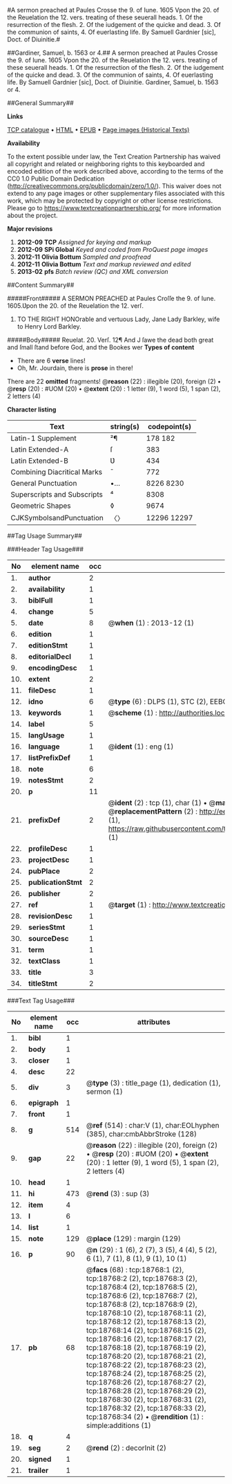 #A sermon preached at Paules Crosse the 9. of Iune. 1605 Vpon the 20. of the Reuelation the 12. vers. treating of these seuerall heads. 1. Of the resurrection of the flesh. 2. Of the iudgement of the quicke and dead. 3. Of the communion of saints, 4. Of euerlasting life. By Samuell Gardnier [sic], Doct. of Diuinitie.#

##Gardiner, Samuel, b. 1563 or 4.##
A sermon preached at Paules Crosse the 9. of Iune. 1605 Vpon the 20. of the Reuelation the 12. vers. treating of these seuerall heads. 1. Of the resurrection of the flesh. 2. Of the iudgement of the quicke and dead. 3. Of the communion of saints, 4. Of euerlasting life. By Samuell Gardnier [sic], Doct. of Diuinitie.
Gardiner, Samuel, b. 1563 or 4.

##General Summary##

**Links**

[TCP catalogue](http://www.ota.ox.ac.uk/tcp/)  • 
[HTML](http://tei.it.ox.ac.uk/tcp/Texts-HTML/free/A01/A01455.html)  • 
[EPUB](http://tei.it.ox.ac.uk/tcp/Texts-EPUB/free/A01/A01455.epub) • 
[Page images (Historical Texts)](https://historicaltexts.jisc.ac.uk/eebo-99853385e)

**Availability**

To the extent possible under law, the Text Creation Partnership has waived all copyright and related or neighboring rights to this keyboarded and encoded edition of the work described above, according to the terms of the CC0 1.0 Public Domain Dedication (http://creativecommons.org/publicdomain/zero/1.0/). This waiver does not extend to any page images or other supplementary files associated with this work, which may be protected by copyright or other license restrictions. Please go to https://www.textcreationpartnership.org/ for more information about the project.

**Major revisions**

1. __2012-09__ __TCP__ *Assigned for keying and markup*
1. __2012-09__ __SPi Global__ *Keyed and coded from ProQuest page images*
1. __2012-11__ __Olivia Bottum__ *Sampled and proofread*
1. __2012-11__ __Olivia Bottum__ *Text and markup reviewed and edited*
1. __2013-02__ __pfs__ *Batch review (QC) and XML conversion*

##Content Summary##

#####Front#####
A SERMON PREACHED at Paules Croſſe the 9. of Iune. 1605.Ʋpon the 20. of the Reuelation the 12. verſ.
1. TO THE RIGHT HONOrable and vertuous Lady, Jane Lady Barkley, wife to Henry Lord Barkley.

#####Body#####
Reuelat. 20. Verſ. 12¶ And J ſawe the dead both great and ſmall ſtand before God, and the Bookes wer
**Types of content**

  * There are 6 **verse** lines!
  * Oh, Mr. Jourdain, there is **prose** in there!

There are 22 **omitted** fragments! 
 @__reason__ (22) : illegible (20), foreign (2)  •  @__resp__ (20) : #UOM (20)  •  @__extent__ (20) : 1 letter (9), 1 word (5), 1 span (2), 2 letters (4)

**Character listing**


|Text|string(s)|codepoint(s)|
|---|---|---|
|Latin-1 Supplement|²¶|178 182|
|Latin Extended-A|ſ|383|
|Latin Extended-B|Ʋ|434|
|Combining             Diacritical Marks|̄|772|
|General Punctuation|•…|8226 8230|
|Superscripts             and Subscripts|⁴|8308|
|Geometric Shapes|◊|9674|
|CJKSymbolsandPunctuation|〈〉|12296 12297|

##Tag Usage Summary##

###Header Tag Usage###

|No|element name|occ|attributes|
|---|---|---|---|
|1.|__author__|2||
|2.|__availability__|1||
|3.|__biblFull__|1||
|4.|__change__|5||
|5.|__date__|8| @__when__ (1) : 2013-12 (1)|
|6.|__edition__|1||
|7.|__editionStmt__|1||
|8.|__editorialDecl__|1||
|9.|__encodingDesc__|1||
|10.|__extent__|2||
|11.|__fileDesc__|1||
|12.|__idno__|6| @__type__ (6) : DLPS (1), STC (2), EEBO-CITATION (1), PROQUEST (1), VID (1)|
|13.|__keywords__|1| @__scheme__ (1) : http://authorities.loc.gov/ (1)|
|14.|__label__|5||
|15.|__langUsage__|1||
|16.|__language__|1| @__ident__ (1) : eng (1)|
|17.|__listPrefixDef__|1||
|18.|__note__|6||
|19.|__notesStmt__|2||
|20.|__p__|11||
|21.|__prefixDef__|2| @__ident__ (2) : tcp (1), char (1)  •  @__matchPattern__ (2) : ([0-9\-]+):([0-9IVX]+) (1), (.+) (1)  •  @__replacementPattern__ (2) : http://eebo.chadwyck.com/downloadtiff?vid=$1&page=$2 (1), https://raw.githubusercontent.com/textcreationpartnership/Texts/master/tcpchars.xml#$1 (1)|
|22.|__profileDesc__|1||
|23.|__projectDesc__|1||
|24.|__pubPlace__|2||
|25.|__publicationStmt__|2||
|26.|__publisher__|2||
|27.|__ref__|1| @__target__ (1) : http://www.textcreationpartnership.org/docs/. (1)|
|28.|__revisionDesc__|1||
|29.|__seriesStmt__|1||
|30.|__sourceDesc__|1||
|31.|__term__|1||
|32.|__textClass__|1||
|33.|__title__|3||
|34.|__titleStmt__|2||


###Text Tag Usage###

|No|element name|occ|attributes|
|---|---|---|---|
|1.|__bibl__|1||
|2.|__body__|1||
|3.|__closer__|1||
|4.|__desc__|22||
|5.|__div__|3| @__type__ (3) : title_page (1), dedication (1), sermon (1)|
|6.|__epigraph__|1||
|7.|__front__|1||
|8.|__g__|514| @__ref__ (514) : char:V (1), char:EOLhyphen (385), char:cmbAbbrStroke (128)|
|9.|__gap__|22| @__reason__ (22) : illegible (20), foreign (2)  •  @__resp__ (20) : #UOM (20)  •  @__extent__ (20) : 1 letter (9), 1 word (5), 1 span (2), 2 letters (4)|
|10.|__head__|1||
|11.|__hi__|473| @__rend__ (3) : sup (3)|
|12.|__item__|4||
|13.|__l__|6||
|14.|__list__|1||
|15.|__note__|129| @__place__ (129) : margin (129)|
|16.|__p__|90| @__n__ (29) : 1 (6), 2 (7), 3 (5), 4 (4), 5 (2), 6 (1), 7 (1), 8 (1), 9 (1), 10 (1)|
|17.|__pb__|68| @__facs__ (68) : tcp:18768:1 (2), tcp:18768:2 (2), tcp:18768:3 (2), tcp:18768:4 (2), tcp:18768:5 (2), tcp:18768:6 (2), tcp:18768:7 (2), tcp:18768:8 (2), tcp:18768:9 (2), tcp:18768:10 (2), tcp:18768:11 (2), tcp:18768:12 (2), tcp:18768:13 (2), tcp:18768:14 (2), tcp:18768:15 (2), tcp:18768:16 (2), tcp:18768:17 (2), tcp:18768:18 (2), tcp:18768:19 (2), tcp:18768:20 (2), tcp:18768:21 (2), tcp:18768:22 (2), tcp:18768:23 (2), tcp:18768:24 (2), tcp:18768:25 (2), tcp:18768:26 (2), tcp:18768:27 (2), tcp:18768:28 (2), tcp:18768:29 (2), tcp:18768:30 (2), tcp:18768:31 (2), tcp:18768:32 (2), tcp:18768:33 (2), tcp:18768:34 (2)  •  @__rendition__ (1) : simple:additions (1)|
|18.|__q__|4||
|19.|__seg__|2| @__rend__ (2) : decorInit (2)|
|20.|__signed__|1||
|21.|__trailer__|1||
